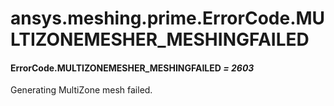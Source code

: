 <a id="ansys-meshing-prime-errorcode-multizonemesher-meshingfailed"></a>

# ansys.meshing.prime.ErrorCode.MULTIZONEMESHER_MESHINGFAILED

<a id="ansys.meshing.prime.ErrorCode.MULTIZONEMESHER_MESHINGFAILED"></a>

#### ErrorCode.MULTIZONEMESHER_MESHINGFAILED *= 2603*

Generating MultiZone mesh failed.

<!-- !! processed by numpydoc !! -->

